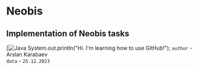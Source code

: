 # Neobis
Implementation of Neobis tasks
------------------------------
[![Java](https://avatars.dzeninfra.ru/get-zen_doc/9429668/pub_6488e1338db8a36014c2d6ef_6488e19e5208a65c04e8f31d/scale_1200)
    System.out.println("Hi. I'm learning how to use GitHub!");
`author` - Arslan Karabaev  
`data` - `25.12.2023`
